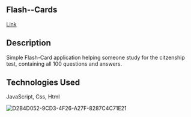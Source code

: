 ## Flash--Cards
<a href="https://jsieler.github.io/flash--cards/">Link</a>
## Description
Simple Flash-Card application helping someone study for the citzenship test, containing all 100 questions and answers.
## Technologies Used
JavaScript, Css, Html


![D2B4D052-9CD3-4F26-A27F-8287C4C71E21](https://user-images.githubusercontent.com/80868375/186971521-0c3172e5-2982-40ed-b4b5-a6d1c37a1524.jpeg)
